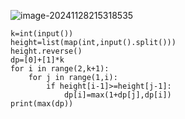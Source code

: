 ![image-20241128215318535](C:\Users\宋铠仁\AppData\Roaming\Typora\typora-user-images\image-20241128215318535.png)

```
k=int(input())
height=list(map(int,input().split()))
height.reverse()
dp=[0]+[1]*k
for i in range(2,k+1):
    for j in range(1,i):
        if height[i-1]>=height[j-1]:
            dp[i]=max(1+dp[j],dp[i])
print(max(dp))
```